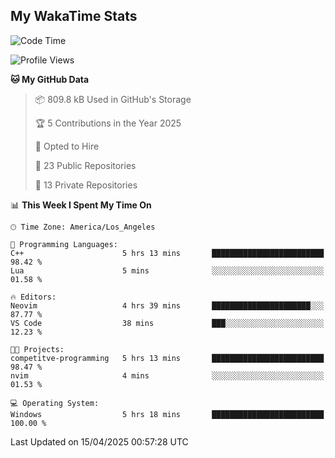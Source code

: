 ## My WakaTime Stats
<!--START_SECTION:waka-->
![Code Time](http://img.shields.io/badge/Code%20Time-223%20hrs%2022%20mins-blue)

![Profile Views](http://img.shields.io/badge/Profile%20Views-0-blue)

**🐱 My GitHub Data** 

> 📦 809.8 kB Used in GitHub's Storage 
 > 
> 🏆 5 Contributions in the Year 2025
 > 
> 💼 Opted to Hire
 > 
> 📜 23 Public Repositories 
 > 
> 🔑 13 Private Repositories 
 > 
📊 **This Week I Spent My Time On** 

```text
🕑︎ Time Zone: America/Los_Angeles

💬 Programming Languages: 
C++                      5 hrs 13 mins       █████████████████████████   98.42 % 
Lua                      5 mins              ░░░░░░░░░░░░░░░░░░░░░░░░░   01.58 % 

🔥 Editors: 
Neovim                   4 hrs 39 mins       ██████████████████████░░░   87.77 % 
VS Code                  38 mins             ███░░░░░░░░░░░░░░░░░░░░░░   12.23 % 

🐱‍💻 Projects: 
competitve-programming   5 hrs 13 mins       █████████████████████████   98.47 % 
nvim                     4 mins              ░░░░░░░░░░░░░░░░░░░░░░░░░   01.53 % 

💻 Operating System: 
Windows                  5 hrs 18 mins       █████████████████████████   100.00 % 
```


 Last Updated on 15/04/2025 00:57:28 UTC
<!--END_SECTION:waka-->
